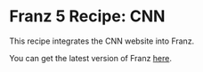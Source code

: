 # Franz 5 Recipe: CNN
This recipe integrates the CNN website into Franz.

You can get the latest version of Franz [here](https://meetfranz.com/).
